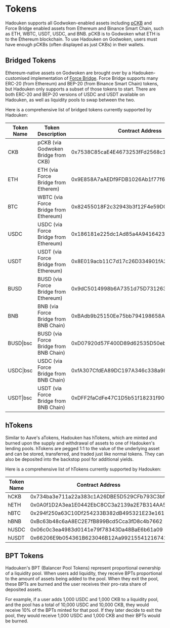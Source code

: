 # Tokens

Hadouken supports all Godwoken-enabled assets including [pCKB](https://docs.godwoken.io/integration#pckb) and Force Bridge enabled assets from Ethereum and Binance Smart Chain, such as ETH, WBTC, USDT, USDC, and BNB. pCKB is to Godwoken what ETH is to the Ethereum blockchain. To use Hadouken on Godwoken, users must have enough pCKBs (often displayed as just CKBs) in their wallets.

## Bridged Tokens

Ethereum-native assets on Godwoken are brought over by a Hadouken-customised implementation of [Force Bridge](https://forcebridge.com/bridge/Ethereum/Nervos). Force Bridge supports many ERC-20 (from Ethereum) and BEP-20 (from Binance Smart Chain) tokens, but Hadouken only supports a subset of those tokens to start. There are both ERC-20 and BEP-20 versions of USDC and USDT available on Hadouken, as well as liquidity pools to swap between the two.

Here is a comprehensive list of bridged tokens currently supported by Hadouken:

| Token Name | Token Description                      | Contract Address                           |
| ---------- | -------------------------------------- | ------------------------------------------ |
| CKB        | pCKB (via Godwoken Bridge from CKB)    | 0x7538C85caE4E4673253fFd2568c1F1b48A71558a |
| ETH        | ETH (via Force Bridge from Etherem)    | 0x9E858A7aAEDf9FDB1026Ab1f77f627be2791e98A |
| BTC        | WBTC (via Force Bridge from Ethereum)  | 0x82455018F2c32943b3f12F4e59D0DA2FAf2257Ef |
| USDC       | USDC (via Force Bridge from Ethereum)  | 0x186181e225dc1Ad85a4A94164232bD261e351C33 |
| USDT       | USDT (via Force Bridge from Ethereum)  | 0x8E019acb11C7d17c26D334901fA2ac41C1f44d50 |
| BUSD       | BUSD (via Force Bridge from Ethereum)  | 0x9dC5014998b6A7351d75D731263199D31feb4474 |
| BNB        | BNB (via Force Bridge from BNB Chain)  | 0xBAdb9b25150Ee75bb794198658A4D0448e43E528 |
| BUSD\|bsc  | BUSD (via Force Bridge from BNB Chain) | 0xD07920d57F400D89d62535D50eb9D1200ed7821B |
| USDC\|bsc  | USDC (via Force Bridge from BNB Chain) | 0xfA307CfdEA89DC197A346c338a98aC85d517af6e |
| USDT\|bsc  | USDT (via Force Bridge from BNB Chain) | 0xDFF2faCdFe47C1D5b51f18231f900949F1d5988f |

## hTokens

Similar to Aave's aTokens, Hadouken has hTokens, which are minted and burned upon the supply and withdrawal of assets to one of Hadouken's lending pools. hTokens are pegged 1:1 to the value of the underlying asset and can be stored, transferred, and traded just like normal tokens. They can also be deposited into the backstop pool for additional yields.

Here is a comprehensive list of hTokens currently supported by Hadouken:

| Token Name | Contract Address                           |
| ---------- | ------------------------------------------ |
| hCKB       | 0x734ba3e711a22a383c1A26DBE5D529CFb793C3bf |
| hETH       | 0x0A0f1D2A3ea1E0442EbC8CC3a2139a2E7B314AA5 |
| hBTC       | 0x294f250a63C10Df254233B382dB495321E23e161 |
| hBNB       | 0xBc63b48c6aA8EC2E7fB899Bcd5Cca3fD8c4b7662 |
| hUSDC      | 0x06c0c3ea4983d0141e79f78343Da48BaE6b61a09 |
| hUSDT      | 0x66206E9b054361B623046B12Aa99215541216741 |

## BPT Tokens

Hadouken's BPT (Balancer Pool Tokens) represent proportional ownership of a liquidity pool. When users add liquidity, they receive BPTs proportional to the amount of assets being added to the pool. When they exit the pool, these BPTs are burned and the user receives their pro-rata share of deposited assets.

For example, if a user adds 1,000 USDC and 1,000 CKB to a liquidity pool, and the pool has a total of 10,000 USDC and 10,000 CKB, they would receive 10% of the BPTs minted for that pool. If they later decide to exit the pool, they would receive 1,000 USDC and 1,000 CKB and their BPTs would be burned.
